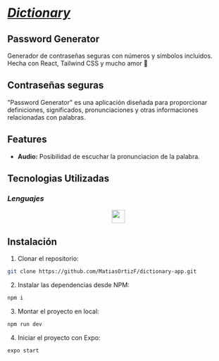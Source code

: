 # [_**Dictionary**_](https://github.com/MatiasOrtizF/dictionary-app "Live app")

## Password Generator
Generador de contraseñas seguras con números y símbolos incluidos. <br>
Hecha con React, Tailwind CSS y mucho amor 💜


## Contraseñas seguras

"Password Generator" es una aplicación diseñada para proporcionar definiciones, significados, pronunciaciones y otras informaciones relacionadas con palabras.

## Features

- **Audio:** Posibilidad de escuchar la pronunciacion de la palabra.

## Tecnologias Utilizadas
### _Lenguajes_
<p align='center'>
    <img height="30"src="https://img.shields.io/badge/javascript-%23323330.svg?style=for-the-badge&logo=javascript&logoColor=%23F7DF1E">
</p>

## Instalación
1. Clonar el repositorio:
```sh
git clone https://github.com/MatiasOrtizF/dictionary-app.git
```
2. Instalar las dependencias desde NPM:
```sh
npm i
```
3. Montar el proyecto en local:
```sh
npm run dev
```
4. Iniciar el proyecto con Expo:
```sh
expo start
```